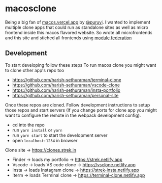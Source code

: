 # macosclone
Being a big fan of [macos.vercel.app](http://macos.vercel.app/) by [@puruvj](https://github.com/puruvj). I wanted to implement multiple clone apps that could run as standalone sites as well as micro frontend inside this macos flavored website. So wrote all microfrontends and this site and stiched all frontends using [module federation](https://webpack.js.org/concepts/module-federation/) 


## Development
To start developing follow these steps
To run macos clone you might want to clone other app's repo too
- https://github.com/harish-sethuraman/terminal-clone
- https://github.com/harish-sethuraman/vscode-clone
- https://github.com/harish-sethuraman/insta-portfolio
- https://github.com/harish-sethuraman/personal-site

Once these repos are cloned. Follow development instructions to setup those repos and start servers (If you change ports for clone app you might want to configure the remote in the webpack development config).

- cd into the repo
- run `yarn install` or `yarn`
- run `yarn start` to start the development server
- open `localhost:1234` in browser


Clone site -> https://clones.strek.in
  - Finder -> loads my portfolio -> https://strek.netlify.app
  - Vscode -> loads VS code clone -> https://vsclone.netlify.app
  - Insta -> loads Instagram clone -> https://strek-insta.netlify.app
  - Iterm -> loads Terminal clone -> https://terminal-clone.netlify.app
